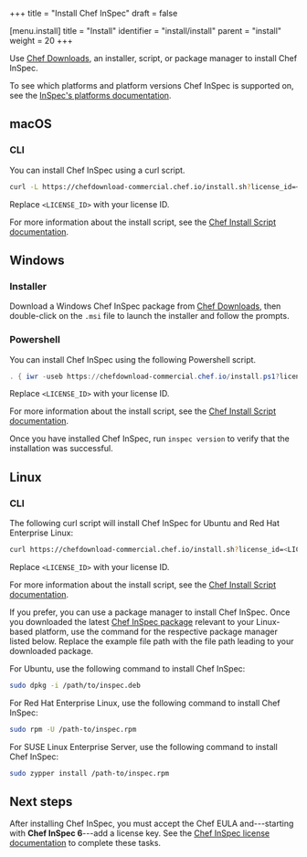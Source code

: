 +++
title = "Install Chef InSpec"
draft = false

[menu.install]
    title = "Install"
    identifier = "install/install"
    parent = "install"
    weight = 20
+++

Use [Chef Downloads](https://www.chef.io/downloads), an installer, script, or package manager to install Chef InSpec.

To see which platforms and platform versions Chef InSpec is supported on, see the [InSpec's platforms documentation](/install/platforms/).

## macOS

### CLI

You can install Chef InSpec using a curl script.

```bash
curl -L https://chefdownload-commercial.chef.io/install.sh?license_id=<LICENSE_ID> | sudo bash -s -- -P inspec
```

Replace `<LICENSE_ID>` with your license ID.

For more information about the install script, see the [Chef Install Script documentation](https://docs.chef.io/chef_install_script/).

## Windows

### Installer

Download a Windows Chef InSpec package from [Chef Downloads](https://www.chef.io/downloads),
then double-click on the `.msi` file to launch the installer and follow the prompts.

### Powershell

You can install Chef InSpec using the following Powershell script.

```powershell
. { iwr -useb https://chefdownload-commercial.chef.io/install.ps1?license_id=<LICENSE_ID> } | iex; install -project inspec
```

Replace `<LICENSE_ID>` with your license ID.

For more information about the install script, see the [Chef Install Script documentation](https://docs.chef.io/chef_install_script/).

Once you have installed Chef InSpec, run `inspec version` to verify that the installation
was successful.

## Linux

### CLI

The following curl script will install Chef InSpec for Ubuntu and Red Hat Enterprise Linux:

```bash
curl https://chefdownload-commercial.chef.io/install.sh?license_id=<LICENSE_ID> | sudo bash -s -- -P inspec
```

Replace `<LICENSE_ID>` with your license ID.

For more information about the install script, see the [Chef Install Script documentation](https://docs.chef.io/chef_install_script/).

If you prefer, you can use a package manager to install Chef InSpec.
Once you downloaded the latest [Chef InSpec package](https://www.chef.io/downloads)
relevant to your Linux-based platform, use the command for the respective package
manager listed below. Replace the example file path with the file path leading to
your downloaded package.

For Ubuntu, use the following command to install Chef InSpec:

```bash
sudo dpkg -i /path/to/inspec.deb
```

For Red Hat Enterprise Linux, use the following command to install Chef InSpec:

```bash
sudo rpm -U /path-to/inspec.rpm
```

For SUSE Linux Enterprise Server, use the following command to install Chef InSpec:

```bash
sudo zypper install /path-to/inspec.rpm
```

## Next steps

After installing Chef InSpec, you must accept the Chef EULA and---starting with **Chef InSpec 6**---add a license key.
See the [Chef InSpec license documentation](license) to complete these tasks.
